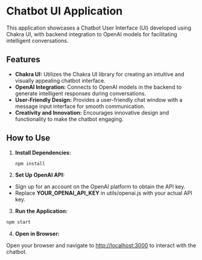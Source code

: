 # Chatbot UI Application

This application showcases a Chatbot User Interface (UI) developed using Chakra UI, with backend integration to OpenAI models for facilitating intelligent conversations.

## Features

- **Chakra UI:** Utilizes the Chakra UI library for creating an intuitive and visually appealing chatbot interface.
- **OpenAI Integration:** Connects to OpenAI models in the backend to generate intelligent responses during conversations.
- **User-Friendly Design:** Provides a user-friendly chat window with a message input interface for smooth communication.
- **Creativity and Innovation:** Encourages innovative design and functionality to make the chatbot engaging.

## How to Use

1. **Install Dependencies:**

   ```bash
   npm install

2. **Set Up OpenAI API:**

- Sign up for an account on the OpenAI platform to obtain the API key.
- Replace **YOUR_OPENAI_API_KEY** in utils/openai.js with your actual API key.

3. **Run the Application:**

```bash
npm start
```

4. **Open in Browser:**

Open your browser and navigate to <http://localhost:3000> to interact with the chatbot.
